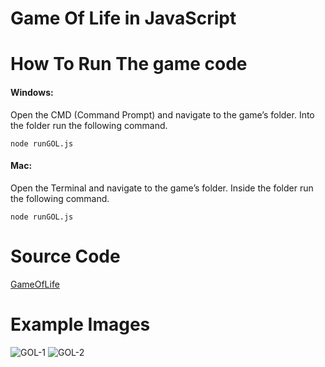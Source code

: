 Game Of Life in JavaScript
====================

# How To Run The game code

#### Windows:
Open the CMD (Command Prompt) and navigate to the game’s folder. Into the folder run the following command.

```
node runGOL.js
```

#### Mac:
Open the Terminal and navigate to the game’s folder.  Inside the folder run the following command.

```
node runGOL.js
```

# Source Code

[GameOfLife](https://github.com/gregmiaritis/GameOfLife/tree/master/Game)

# Example Images

![GOL-1](http://gmiaritis.com/golimg/Stage1.PNG)
![GOL-2](http://gmiaritis.com/golimg/Stage2.PNG)
